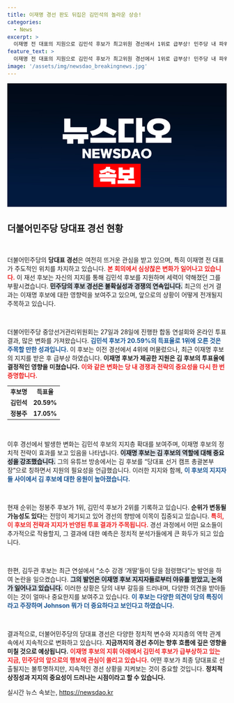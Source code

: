 ```yaml
---
title: 이재명 경선 판도 뒤집은 김민석의 놀라운 상승!
categories:
  - News
excerpt: >
  이재명 전 대표의 지원으로 김민석 후보가 최고위원 경선에서 1위로 급부상! 민주당 내 파워 플레이와 긴장감 넘치는 경선 현장을 전합니다. 클릭해 자세한 내용을 확인하세요!
feature_text: >
  이재명 전 대표의 지원으로 김민석 후보가 최고위원 경선에서 1위로 급부상! 민주당 내 파워 플레이와 긴장감 넘치는 경선 현장을 전합니다. 클릭해 자세한 내용을 확인하세요!
image: '/assets/img/newsdao_breakingnews.jpg'
---
```


<p><img src="/assets/img/newsdao_breakingnews.jpg" alt="pcversion 속보" /></p>

<h2 data-ke-size="size26">더불어민주당 당대표 경선 현황</h2>

<p data-ke-size="size16">&nbsp;</p>

<p>더불어민주당의 <b>당대표 경선</b>은 여전히 뜨거운 관심을 받고 있으며, 특히 이재명 전 대표가 주도적인 위치를 차지하고 있습니다. <b><span style="color: #ee2323;">본 회의에서 심상찮은 변화가 일어나고 있습니다.</span></b> 이 재선 후보는 자신의 지지를 통해 김민석 후보를 지원하며 세력이 약해졌던 그를 부활시켰습니다. <b><span style="background-color: #21538527;">민주당의 후보 경선은 불확실성과 경쟁의 연속입니다.</span></b> 최근의 선거 결과는 이재명 후보에 대한 영향력을 보여주고 있으며, 앞으로의 상황이 어떻게 전개될지 주목하고 있습니다.</p>

<p data-ke-size="size16">&nbsp;</p>

<p>더불어민주당 중앙선거관리위원회는 27일과 28일에 진행한 합동 연설회와 온라인 투표 결과, 많은 변화를 가져왔습니다. <b><span style="color: #1a5490;">김민석 후보가 20.59%의 득표율로 1위에 오른 것은 주목할 만한 성과입니다.</span></b> 이 후보는 이전 경선에서 4위에 머물렀으나, 최근 이재명 후보의 지지를 받은 후 급부상 하였습니다. <b>이재명 후보가 제공한 지원은 김 후보의 투표율에 결정적인 영향을 미쳤습니다.</b> <b><span style="color: #ee2323;">이와 같은 변화는 당 내 경쟁과 전략의 중요성을 다시 한 번 증명합니다.</span></b> </p>

<table>
    <tbody>
        <tr>
            <td style="text-align: center; height: 17px;"><b>후보명</b></td>
            <td style="text-align: center; height: 17px;"><b>득표율</b></td>
        </tr>
        <tr>
            <td style="text-align: center; height: 17px;"><b>김민석</b></td>
            <td style="text-align: center; height: 17px;"><b>20.59%</b></td>
        </tr>
        <tr>
            <td style="text-align: center; height: 17px;"><b>정봉주</b></td>
            <td style="text-align: center; height: 17px;"><b>17.05%</b></td>
        </tr>
    </tbody>
</table>

<p data-ke-size="size16">&nbsp;</p>

<p>이후 경선에서 발생한 변화는 김민석 후보의 지지층 확대를 보여주며, 이재명 후보의 정치적 전략이 효과를 보고 있음을 나타냅니다. <b><span style="background-color: #21538527;">이재명 후보는 김 후보의 역할에 대해 중요성을 강조했습니다.</span></b> 그의 유튜브 방송에서는 김 후보를 “당대표 선거 캠프 총괄본부장”으로 칭하면서 지원의 필요성을 언급했습니다. 이러한 지지와 함께, <b><span style="color: #1a5490;">이 후보의 지지자들 사이에서 김 후보에 대한 응원이 높아졌습니다.</span></b> </p>

<p data-ke-size="size16">&nbsp;</p>

<p>현재 순위는 정봉주 후보가 1위, 김민석 후보가 2위를 기록하고 있습니다. <b>순위가 변동될 가능성도 있다</b>는 전망이 제기되고 있어 경선의 향방에 이목이 집중되고 있습니다. <b><span style="color: #ee2323;">특히, 이 후보의 전략과 지지가 반영된 투표 결과가 주목됩니다.</span></b> 경선 과정에서 어떤 요소들이 추가적으로 작용할지, 그 결과에 대한 예측은 정치적 분석가들에게 큰 화두가 되고 있습니다.</p>

<p data-ke-size="size16">&nbsp;</p>

<p>한편, 김두관 후보는 최근 연설에서 “소수 강경 ‘개딸’들이 당을 점령했다”는 발언을 하여 논란을 일으켰습니다. <b><span style="background-color: #21538527;">그의 발언은 이재명 후보 지지자들로부터 야유를 받았고, 논의가 일어나고 있습니다.</span></b> 이러한 상황은 당의 내부 갈등을 드러내며, 다양한 의견을 받아들이는 것이 얼마나 중요한지를 보여주고 있습니다. <b><span style="color: #1a5490;">이 후보는 다양한 의견이 당의 특징이라고 주장하며 Johnson 뭐가 더 중요하다고 보인다고 하였습니다.</span></b></p>

<p data-ke-size="size16">&nbsp;</p>

<p>결과적으로, 더불어민주당의 당대표 경선은 다양한 정치적 변수와 지지층의 역학 관계 속에서 지속적으로 변화하고 있습니다. <b>지금까지의 경선 추이는 향후 흐름에 깊은 영향을 미칠 것으로 예상됩니다.</b> <b><span style="color: #ee2323;">이재명 후보의 지휘 아래에서 김민석 후보가 급부상하고 있는 지금, 민주당의 앞으로의 행보에 관심이 쏠리고 있습니다.</span></b> 어떤 후보가 최종 당대표로 선출될지는 불투명하지만, 지속적인 경선 상황을 지켜보는 것이 중요할 것입니다. <b>정치적 상징성과 지지의 중요성이 드러나는 시점이라고 할 수 있습니다.</b></p>
실시간 뉴스 속보는, <a href="https://newsdao.kr" rel="dofollow">https://newsdao.kr</a>


